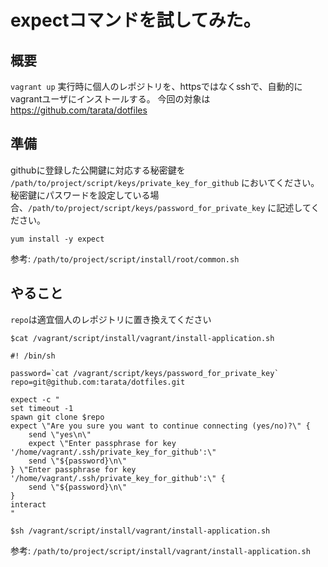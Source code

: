 expectコマンドを試してみた。
===

## 概要

`vagrant up` 実行時に個人のレポジトリを、httpsではなくsshで、自動的にvagrantユーザにインストールする。
今回の対象は https://github.com/tarata/dotfiles

## 準備

githubに登録した公開鍵に対応する秘密鍵を `/path/to/project/script/keys/private_key_for_github` においてください。  
秘密鍵にパスワードを設定している場合、`/path/to/project/script/keys/password_for_private_key` に記述してください。

```
yum install -y expect
```

参考: `/path/to/project/script/install/root/common.sh`  



## やること

`repo`は適宜個人のレポジトリに置き換えてください

```
$cat /vagrant/script/install/vagrant/install-application.sh

#! /bin/sh

password=`cat /vagrant/script/keys/password_for_private_key`
repo=git@github.com:tarata/dotfiles.git

expect -c "
set timeout -1
spawn git clone $repo
expect \"Are you sure you want to continue connecting (yes/no)?\" {
    send \"yes\n\"
    expect \"Enter passphrase for key '/home/vagrant/.ssh/private_key_for_github':\"
    send \"${password}\n\"
} \"Enter passphrase for key '/home/vagrant/.ssh/private_key_for_github':\" {
    send \"${password}\n\"
}
interact
"

$sh /vagrant/script/install/vagrant/install-application.sh
```

参考: `/path/to/project/script/install/vagrant/install-application.sh`  
